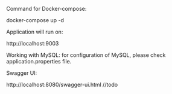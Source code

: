 Command for Docker-compose:

docker-compose up -d

Application will run on:

http://localhost:9003

Working with MySQL: for configuration of MySQL, please check application.properties file.

Swagger UI:

http://localhost:8080/swagger-ui.html //todo
